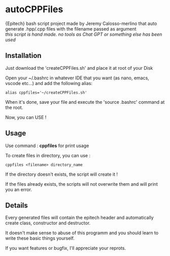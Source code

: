 # autoCPPFiles
{Epitech} bash script project made by Jeremy Calosso-merlino that auto generate .hpp/.cpp files with the filename passed as argument<br />
*this script is hand made. no tools as Chat GPT or something else has been used*

## Installation
Just download the 'createCPPFiles.sh' and place it at root of your Disk

Open your ~/.bashrc in whatever IDE that you want (as nano, emacs, vscode etc...) and add the following alias:<br />
```
alias cppfiles='~/createCPPFiles.sh'
```

When it's done, save your file and execute the 'source .bashrc' command at the root.

Now, you can USE !

## Usage

Use command : **cppfiles** for print usage

To create files in directory, you can use :<br />
```
cppfiles <filename> directory_name
```
If the directory doesn't exists, the script will create it !

If the files already exists, the scripts will not overwrite them and will print you an error.

## Details

Every generated files will contain the epitech header and automatically create class, constructor and destructor.

It doesn't make sense to abuse of this programm and you should learn to write these basic things yourself.

If you want features or bugfix, I'll appreciate your reprots.
